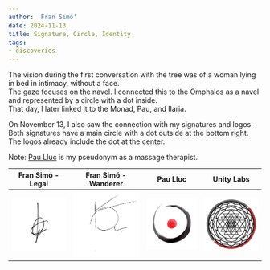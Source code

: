 ```yaml
---
author: 'Fran Simó'
date: 2024-11-13
title: Signature, Circle, Identity
tags: 
- discoveries
---
```


The vision during the first conversation with the tree was of a woman lying in bed in intimacy, without a face.  
The gaze focuses on the navel. I connected this to the Omphalos as a navel and represented by a circle with a dot inside.  
That day, I later linked it to the Monad, Pau, and Ilaria.

On November 13, I also saw the connection with my signatures and logos. Both signatures have a main circle with a dot outside at the bottom right. The logos already include the dot at the center.

Note: [Pau Lluc](https://pau-lluc.xyz/) is my pseudonym as a massage therapist.

| Fran Simó - Legal | Fran Simó - Wanderer | Pau Lluc         | Unity Labs                  |
| ------------------ | -------------------- | ---------------- | --------------------------- |
| ![](IMG_1603.png)  | ![](IMG_1604.png)    | ![](PauLluc.png) | ![](Sri_Yantra_2_500px.png) |
